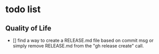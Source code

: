 # todo list

## Quality of Life

- [] find a way to create a RELEASE.md file based on commit msg or simply remove
  RELEASE.md from the "gh release create" call.
